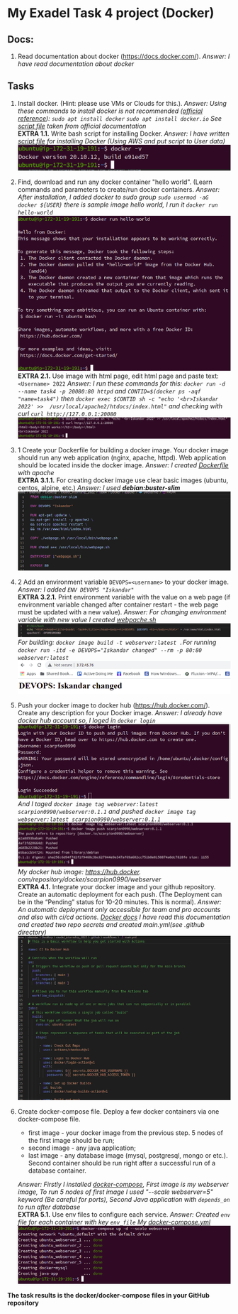 My Exadel Task 4 project (Docker)
======================================================

Docs:
------------------
1. Read documentation about docker (https://docs.docker.com/). *Answer: I have read documentation about docker*

Tasks
---------------

1. Install docker. (Hint: please use VMs or Clouds  for this.). *Answer: Using these commands to install docker is not recommended ([official reference](https://docs.docker.com/engine/install/ubuntu/)): `sudo apt install docker` `sudo apt install docker.io` See [script file](./docker.sh) taken 
   from official documentation*  
**EXTRA 1.1.** Write bash script for installing Docker. *Answer: I have written [script file](./docker.sh) for installing Docker (Using AWS and put script to User data)<br> ![docker](./images/1.png)*  

2. Find, download and run any docker container "hello world". (Learn commands and parameters to create/run docker containers. *Answer: After installation, I added docker to sudo group `sudo usermod -aG docker ${USER}` there is sample image hello world, I run it `docker run hello-world`<br>![docker](./images/2.png)*  
**EXTRA 2.1.** Use image with html page, edit html page and paste text: `<Username> 2022` *Answer: I run these commands for this: `docker run -d --name task4 -p 20080:80 httpd` and `CONTID=$(docker ps -aqf "name=task4")` then `docker exec $CONTID sh -c "echo '<br>Iskandar 2022' >> 
   /usr/local/apache2/htdocs/index.html"` and checking with curl `curl http://127.0.0.1:20080`*![docker](./images/3.png)

3. 1 Create your Dockerfile for building a docker image. Your docker image should run any web application (nginx, apache, httpd). Web application should be located inside the docker image. *Answer: I created [Dockerfile](./Docker/apache/Dockerfile) with apache*  
**EXTRA 3.1.1.** For creating docker image use clear basic images (ubuntu, centos, alpine, etc.) *Answer: I used **debian:buster-slim***  
   ![docker](./images/4.png)

3. 2 Add an environment variable `DEVOPS=<username>` to your docker image. *Answer: I added `ENV DEVOPS "Iskandar"`*  
**EXTRA 3.2.1.** Print environment variable with the value on a web page (if environment variable changed after container restart - the web page must be updated with a new value). *Answer: For changing environment variable with new value I created [webpache.sh](./Docker/apache/webpage.sh)* ![docker](./images/5.png)
*For building: `docker image build -t webserver:latest .`For running `docker run -itd -e DEVOPS="Iskandar changed" --rm -p 80:80 webserver:latest`*
   ![docker](./images/6.png)
4. Push your docker image to docker hub (https://hub.docker.com/). Create any description for your Docker image. *Answer: I already have docker hub account so, I loged in `docker login`*  
   ![docker](./images/7.png) <br>*And I taged `docker image tag webserver:latest scarpion0990/webserver:0.1.1` and pushed `docker image tag webserver:latest scarpion0990/webserver:0.1.1`*![docker](./images/8.png)<br> *My docker hub image: https://hub.docker.
   com/repository/docker/scarpion0990/webserver* <br>  **EXTRA 4.1.** Integrate your docker image and your github 
   repository. Create an automatic deployment for each 
   push. (The Deployment can be in the “Pending” status for 10-20 
   minutes. This is normal).
*Answer: An automatic deployment only accessible for team and pro accounts and also with ci/cd actions. [Docker docs](https://docs.docker.com/ci-cd/github-actions/)*
*I have read this documentation and created two repo secrets and created main.yml(see .github directory)*<br> ![docker](./images/9.png)


5.  Create docker-compose file. Deploy a few docker containers via one docker-compose file.
    - first image - your docker image from the previous step. 5 nodes of the first image should be run;
    - second image - any java application;
    - last image - any database image (mysql, postgresql, mongo or etc.).  
    Second container should be run right after a successful run of a database container.
    
    *Answer: Firstly I installed [docker-compose](https://www.digitalocean.com/community/tutorials/how-to-install-and-use-docker-compose-on-ubuntu-20-04-ru), First image is my webserver image, To run 5 nodes of first image I used "--scale webserver=5" keyword (Be careful for ports), Second Java 
    application with `depends_on` to run after database*
    <br>**EXTRA 5.1.** Use env files to configure each service. *Answer: Created `env` file for each container with key `env_file` My [docker-compose.yml](./Task4/Docker/apache/docker-compose.yml)*
    ![docker](./images/10.png)

**The task results is the docker/docker-compose files in your GitHub repository**

